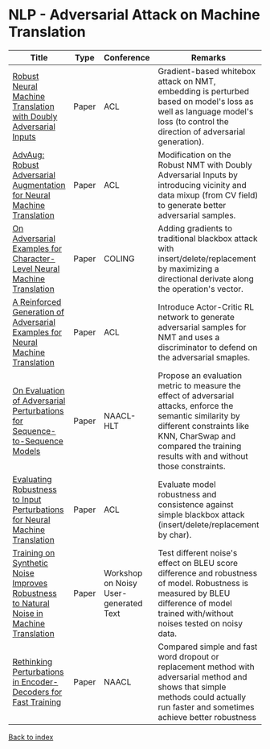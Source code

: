 # NLP - Adversarial Attack on Machine Translation
|Title|Type|Conference|Remarks
|--|--|--|--|
|[Robust Neural Machine Translation with Doubly Adversarial Inputs](https://arxiv.org/pdf/1906.02443.pdf)|Paper|ACL|Gradient-based whitebox attack on NMT, embedding is perturbed based on model's loss as well as language model's loss (to control the direction of adversarial generation).|
|[AdvAug: Robust Adversarial Augmentation for Neural Machine Translation](https://arxiv.org/abs/2006.11834)|Paper|ACL|Modification on the Robust NMT with Doubly Adversarial Inputs by introducing vicinity and data mixup (from CV field) to generate better adversarial samples. 
|[On Adversarial Examples for Character-Level Neural Machine Translation](https://arxiv.org/abs/1806.09030)|Paper|COLING|Adding gradients to traditional blackbox attack with insert/delete/replacement by maximizing a directional derivate along the operation's vector.|
|[A Reinforced Generation of Adversarial Examples for Neural Machine Translation](https://arxiv.org/abs/1911.03677)|Paper|ACL|Introduce Actor-Critic RL network to generate adversarial samples for NMT and uses a discriminator to defend on the adversarial smaples.|
|[On Evaluation of Adversarial Perturbations for Sequence-to-Sequence Models](https://arxiv.org/abs/1903.06620)|Paper|NAACL-HLT|Propose an evaluation metric to measure the effect of adversarial attacks, enforce the semantic similarity by different constraints like KNN, CharSwap and compared the training results with and without those constraints.
|[Evaluating Robustness to Input Perturbations for Neural Machine Translation](https://www.aclweb.org/anthology/2020.acl-main.755.pdf)|Paper|ACL|Evaluate model robustness and consistence against simple blackbox attack (insert/delete/replacement by char).
|[Training on Synthetic Noise Improves Robustness to Natural Noise in Machine Translation](https://www.aclweb.org/anthology/D19-5506.pdf)|Paper|Workshop on Noisy User-generated Text| Test different noise's effect on BLEU score difference and robustness of model. Robustness is measured by BLEU difference of model trained with/without noises tested on noisy data.
|[Rethinking Perturbations in Encoder-Decoders for Fast Training](https://arxiv.org/pdf/2104.01853.pdf)|Paper|NAACL|Compared simple and fast word  dropout or replacement method with adversarial method and shows that simple methods could actually run faster and sometimes achieve better  robustness 
[Back to index](../../README.md)